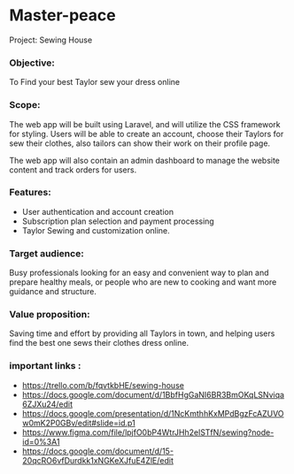 # Master-peace
Project: Sewing House

### Objective:
 To Find your best Taylor sew your dress online  

### Scope: 
The web app will be built using Laravel, and will utilize the CSS framework for styling. Users will be able to create an account, choose their Taylors for sew their clothes, also tailors can show their work on their profile page. 

The web app will also contain an admin dashboard to manage the website content and track orders for users.

### Features:
*  User authentication and account creation
* Subscription plan selection and payment processing
* Taylor Sewing and customization online.


### Target audience:
 Busy professionals looking for an easy and convenient way to plan and prepare healthy meals, or people who are new to cooking and want more guidance and structure.

### Value proposition:
 Saving time and effort by providing all Taylors in town, and helping users find the best one sews their clothes dress online.

### important links :
 * https://trello.com/b/fqvtkbHE/sewing-house
 * https://docs.google.com/document/d/1BbfHgGaNI6BR3BmOKqLSNviqa6ZJXu24/edit
 * https://docs.google.com/presentation/d/1NcKmthhKxMPdBgzFcAZUVOw0mK2P0GBv/edit#slide=id.p1
 * https://www.figma.com/file/lpjfO0bP4WtrJHh2elSTfN/sewing?node-id=0%3A1
 * https://docs.google.com/document/d/15-20qcRO6vfDurdkk1xNGKeXJfuE4ZlE/edit
 

